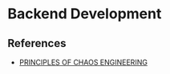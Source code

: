 # Backend Development

## References

- [PRINCIPLES OF CHAOS ENGINEERING](http://principlesofchaos.org/)
